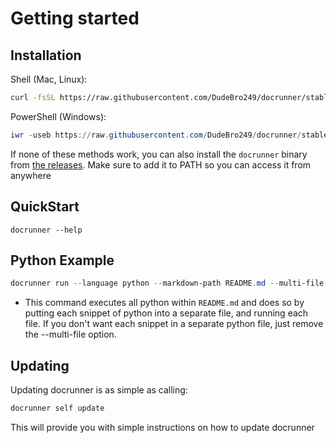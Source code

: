 # Getting started

## Installation

Shell (Mac, Linux):

```sh
curl -fsSL https://raw.githubusercontent.com/DudeBro249/docrunner/stable/installers/install.sh | sh
```

PowerShell (Windows):

```powershell
iwr -useb https://raw.githubusercontent.com/DudeBro249/docrunner/stable/installers/install.ps1 | iex
```

If none of these methods work, you can also install the `docrunner` binary from
[the releases](https://github.com/DudeBro249/docrunner/releases).
Make sure to add it to PATH so you can access it from anywhere

## QuickStart

```shell
docrunner --help
```

## Python Example

```powershell
docrunner run --language python --markdown-path README.md --multi-file
```

- This command executes all python within `README.md` and does so by putting each snippet of python into a 
separate file, and running each file. If you don't want each snippet in a separate python file, just 
remove the --multi-file option.

## Updating

Updating docrunner is as simple as calling:
```powershell
docrunner self update
```

This will provide you with simple instructions on how to update docrunner
